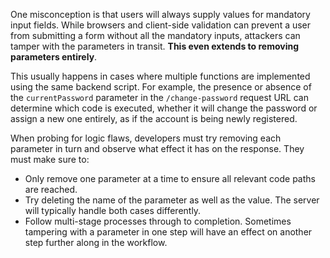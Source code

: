 One misconception is that users will always supply values for mandatory input fields. While browsers and client-side validation can prevent a user from submitting a form without all the mandatory inputs, attackers can tamper with the parameters in transit. **This even extends to removing parameters entirely**.

This usually happens in cases where multiple functions are implemented using the same backend script. For example, the presence or absence of the `currentPassword` parameter in the `/change-password` request URL can determine which code is executed, whether it will change the password or assign a new one entirely, as if the account is being newly registered.

When probing for logic flaws, developers must try removing each parameter in turn and observe what effect it has on the response. They must make sure to:
- Only remove one parameter at a time to ensure all relevant code paths are reached.
- Try deleting the name of the parameter as well as the value. The server will typically handle both cases differently.
- Follow multi-stage processes through to completion. Sometimes tampering with a parameter in one step will have an effect on another step further along in the workflow.